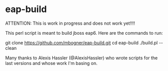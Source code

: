 eap-build
=========

ATTENTION: This is work in progress and does not work yet!!!!

This perl script is meant to build jboss eap6. Here are the commands to run:

git clone https://github.com/mbogner/eap-build.git
cd eap-build
./build.pl --clean

Many thanks to Alexis Hassler (@AlexisHassler) who wrote scripts for the last versions and whose work I'm basing on.

